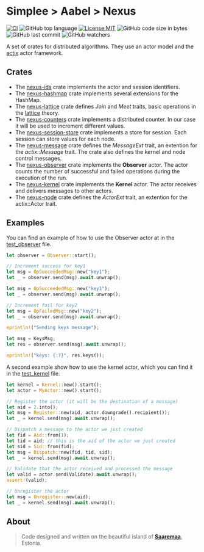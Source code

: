 # Simplee > Aabel > Nexus

[![CI][ci-badge]][ci-url]
![GitHub top language][lang-badge]
[![License:MIT][license-badge]][license-url]
![GitHub code size in bytes][size-badge]
![GitHub last commit][last-commit-badge]
![GitHub watchers][watchers-badge]

A set of crates for distributed algorithms. They use an actor model and the [actix][actix_url] actor framework.

## Crates
- The [nexus-ids][nexus-ids-folder] crate implements the actor and session identifiers.
- The [nexus-hashmap][nexus-hashmap-folder] crate implements several extensions for the HashMap.
- The [nexus-lattice][nexus-lattice-folder] crate defines *Join* and *Meet* traits, basic operations in the [lattice](https://en.wikipedia.org/wiki/Join_and_meet) theory.
- The [nexus-counters][nexus-counters-folder] crate implements a distributed counter. In our case it will be used to increment different values.
- The [nexus-session-store][nexus-session-store-folder] crate implements a store for session. Each session can store values for each node.
- The [nexus-message][nexus-message-folder] crate defines the *MessageExt* trait, an extention for the *actix::Message* trait. The crate also defines the kernel and node control messages.
- The [nexus-observer][nexus-observer-folder] crate implements the **Observer** actor. The actor counts the number of successful and failed operations during the execution of the run.
- The [nexus-kernel][nexus-kernel-folder] crate implements the **Kernel** actor. The actor receives and delivers messages to other actors.
- The [nexus-node][nexus-node-folder] crate defines the *ActorExt* trait, an extention for the actix::Actor trait.

## Examples
You can find an example of how to use the Observer actor at in the [test_observer](./nexus-observer//tests/test_observer.rs) file.

```rust
let observer = Observer::start();

// Increment success for key1
let msg = OpSucceededMsg::new("key1");
let _ = observer.send(msg).await.unwrap();

let msg = OpSucceededMsg::new("key1");
let _ = observer.send(msg).await.unwrap();

// Increment fail for key2
let msg = OpFailedMsg::new("key2");
let _ = observer.send(msg).await.unwrap();

eprintln!("Sending keys message");

let msg = KeysMsg;
let res = observer.send(msg).await.unwrap();

eprintln!("keys: {:?}", res.keys());
```

A second example show how to use the kernel actor, which you can find it in the [test_kernel](./nexus-kernel/tests/test_kernel.rs) file.

```rust
let kernel = Kernel::new().start();
let actor = MyActor::new().start();

// Register the actor (it will be the destination of a message)
let aid = 2.into();
let msg = Register::new(aid, actor.downgrade().recipient());
let _ = kernel.send(msg).await.unwrap();

// Dispatch a message to the actor we just created
let fid = Aid::from(1);
let tid = aid; // this is the aid of the actor we just created
let sid = Sid::from(fid);
let msg = Dispatch::new(fid, tid, sid);
let _ = kernel.send(msg).await.unwrap();

// Validate that the actor received and processed the message
let valid = actor.send(Validate).await.unwrap();
assert!(valid);

// Unregister the actor
let msg = Unregister::new(aid);
let _ = kernel.send(msg).await.unwrap();
```

## About
> Code designed and written on the beautiful island of [**Saaremaa**][url_estonia], Estonia.

[crates-url]: https://crates.io/crates/aabel-nexus-rs
[ci-badge]: https://github.com/veminovici/aabel-nexus-rs/actions/workflows/ci.yml/badge.svg?branch=main
[ci-url]: https://github.com/veminovici/aabel-nexus-rs/actions/workflows/ci.yml
[lang-badge]: https://img.shields.io/github/languages/top/veminovici/aabel-nexus-rs
[license-badge]: https://img.shields.io/badge/License-MIT-yellow.svg
[license-url]: https://opensource.org/licenses/MIT
[size-badge]: https://img.shields.io/github/languages/code-size/veminovici/aabel-nexus-rs
[last-commit-badge]: https://img.shields.io/github/last-commit/veminovici/aabel-nexus-rs
[watchers-badge]: https://img.shields.io/github/watchers/veminovici/aabel-nexus-rs
[url_estonia]: https://goo.gl/maps/DmB9ewY2R3sPGFnTA
[nexus-ids-folder]: ./nexus-ids/
[nexus-hashmap-folder]: ./nexus-hashmap/
[nexus-lattice-folder]: ./nexus-lattice/
[nexus-counters-folder]: ./nexus-counters/
[nexus-message-folder]: ./nexus-message/
[nexus-session-store-folder]: ./nexus-session-store/
[nexus-observer-folder]: ./nexus-observer/
[nexus-kernel-folder]: ./nexus-kernel/
[nexus-node-folder]: ./nexus-node/
[def]: ./nexus-hashmap/
[actix_url]: https://actix.rs/docs/actix